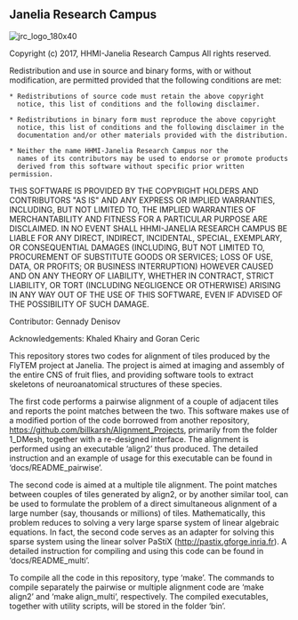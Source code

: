 Janelia Research Campus
-----------------------

![jrc_logo_180x40](https://cloud.githubusercontent.com/assets/1093770/23528799/206de32e-ff69-11e6-9fac-38bac908aed1.png)

Copyright (c) 2017, HHMI-Janelia Research Campus
All rights reserved.

Redistribution and use in source and binary forms, with or without
modification, are permitted provided that the following conditions are met:

    * Redistributions of source code must retain the above copyright
      notice, this list of conditions and the following disclaimer.
      
    * Redistributions in binary form must reproduce the above copyright
      notice, this list of conditions and the following disclaimer in the
      documentation and/or other materials provided with the distribution.
      
    * Neither the name HHMI-Janelia Research Campus nor the
      names of its contributors may be used to endorse or promote products
      derived from this software without specific prior written permission.

THIS SOFTWARE IS PROVIDED BY THE COPYRIGHT HOLDERS AND CONTRIBUTORS "AS IS" AND
ANY EXPRESS OR IMPLIED WARRANTIES, INCLUDING, BUT NOT LIMITED TO, THE IMPLIED
WARRANTIES OF MERCHANTABILITY AND FITNESS FOR A PARTICULAR PURPOSE ARE
DISCLAIMED. IN NO EVENT SHALL HHMI-JANELIA RESEARCH CAMPUS BE LIABLE FOR ANY
DIRECT, INDIRECT, INCIDENTAL, SPECIAL, EXEMPLARY, OR CONSEQUENTIAL DAMAGES
(INCLUDING, BUT NOT LIMITED TO, PROCUREMENT OF SUBSTITUTE GOODS OR SERVICES;
LOSS OF USE, DATA, OR PROFITS; OR BUSINESS INTERRUPTION) HOWEVER CAUSED AND
ON ANY THEORY OF LIABILITY, WHETHER IN CONTRACT, STRICT LIABILITY, OR TORT
(INCLUDING NEGLIGENCE OR OTHERWISE) ARISING IN ANY WAY OUT OF THE USE OF THIS
SOFTWARE, EVEN IF ADVISED OF THE POSSIBILITY OF SUCH DAMAGE.


Contributor: Gennady Denisov

Acknowledgements: Khaled Khairy and Goran Ceric 

This repository stores two codes for alignment of tiles produced by the FlyTEM project at Janelia. The project is aimed at imaging and assembly of the entire CNS of fruit flies, and providing software tools to extract skeletons of neuroanatomical structures of these species.

The first code performs a pairwise alignment of a couple of adjacent tiles and reports the point matches between the two. This software makes use of a modified portion of the code borrowed from another repository, https://github.com/billkarsh/Alignment_Projects, primarily from the folder 1_DMesh, together with a re-designed interface. The alignment is performed using an executable ‘align2’ thus produced. The detailed instruction and an example of usage for this executable can be found in ‘docs/README_pairwise’. 

The second code is aimed at a multiple tile alignment. The point matches between couples of tiles generated by align2, or by another similar tool, can be used to formulate the problem of a direct simultaneous alignment of a large number (say, thousands or millions) of tiles. Mathematically, this problem reduces to solving a very large sparse system of linear algebraic equations. In fact, the second code serves as an adapter for solving this sparse system using the linear solver PaStiX (http://pastix.gforge.inria.fr). A detailed instruction for compiling and using this code can be found in ‘docs/README_multi’. 

To compile all the code in this repository, type ‘make’. The commands to compile separately the pairwise or multiple alignment code are ‘make align2’ and ‘make align_multi’, respectively. The compiled executables, together with utility scripts, will be stored in the folder ‘bin’.
